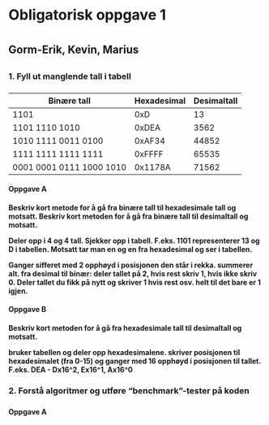 <h1>      Obligatorisk oppgave 1 <h1>
<h2>      Gorm-Erik, Kevin, Marius <h2>

<h3>      1. Fyll ut manglende tall i tabell <h3>

Binære tall|Hexadesimal|Desimaltall
-|-|-
1101|0xD|13
1101 1110 1010|0xDEA |3562
1010 1111 0011 0100|0xAF34| 44852
1111 1111 1111 1111 | 0xFFFF | 65535
0001 0001 0111 1000 1010 | 0x1178A | 71562

<h4>      Oppgave A <h4>
<b>Beskriv kort metode for å gå fra binære tall til hexadesimale tall og motsatt. Beskriv kort metoden for å gå fra binære tall til desimaltall og motsatt.<b>

Deler opp i 4 og 4 tall. Sjekker opp i tabell. F.eks. 1101 representerer 13 og D i tabellen.
Motsatt tar man en og en fra hexadesimal og ser i tabellen.

Ganger sifferet med 2 opphøyd i posisjonen den står i rekka. summerer alt.
fra desimal til binær: deler tallet på 2, hvis rest skriv 1, hvis ikke skriv 0. Deler tallet du fikk på nytt og skriver 1 hvis rest osv. helt til det bare er 1 igjen. 
<h4>      Oppgave B <h4>
<b>Beskriv kort metoden for å gå fra hexadesimale tall til desimaltall og motsatt.<b>

bruker tabellen og deler opp hexadesimalene. skriver posisjonen til hexadesimalet (fra 0-15) og ganger med 16 opphøyd i posisjonen til tallet. F.eks. DEA - Dx16^2, Ex16^1, Ax16^0

<h3> 2. Forstå algoritmer og utføre “benchmark”-tester på koden <h3>

<h4> Oppgave A <h4>
